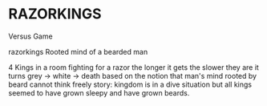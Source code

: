 # RAZORKINGS
Versus Game

razorkings
Rooted mind of a bearded man

4 Kings in a room fighting for a razor the longer it gets the slower they are it turns grey -> white -> death based on the notion that man's mind rooted by beard cannot think freely story: kingdom is in a dive situation but all kings seemed to have grown sleepy and have grown beards.
